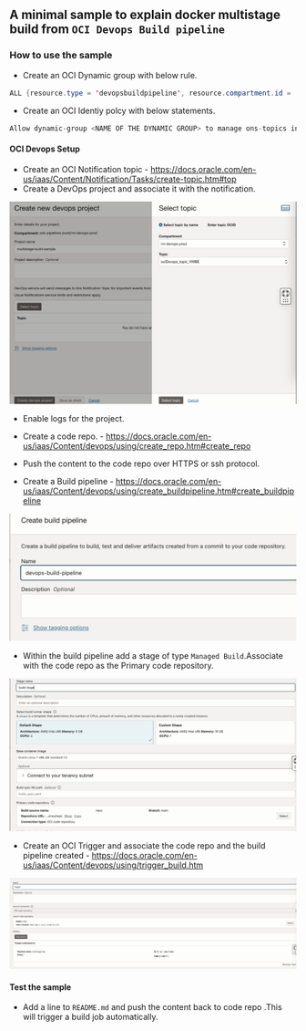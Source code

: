 ## A minimal sample to explain docker multistage build from `OCI Devops Build pipeline`

### How to use the sample

- Create an OCI Dynamic group with below rule.

```java
ALL {resource.type = 'devopsbuildpipeline', resource.compartment.id = 'OCID OF YOUR COMPARTMENT'}
```

- Create an OCI Identiy polcy with below statements.

```java
Allow dynamic-group <NAME OF THE DYNAMIC GROUP> to manage ons-topics in compartment <NAME OF THE COMPARTMENT>
```

#### OCI Devops Setup

- Create an OCI Notification topic - https://docs.oracle.com/en-us/iaas/Content/Notification/Tasks/create-topic.htm#top
- Create a DevOps project and associate it with the notification.

![](images/oci-devops-project.png)

- Enable logs for the project.

- Create a code repo. - https://docs.oracle.com/en-us/iaas/Content/devops/using/create_repo.htm#create_repo

- Push the content to the code repo over HTTPS or ssh protocol.

- Create a Build pipeline - https://docs.oracle.com/en-us/iaas/Content/devops/using/create_buildpipeline.htm#create_buildpipeline

![](images/oci-build-pipeline.png)

- Within the build pipeline add a stage of type `Managed Build`.Associate with the code repo as the Primary code repository.

![](images/oci-build-stages.png)

- Create an OCI Trigger and associate the code repo and the build pipeline created - https://docs.oracle.com/en-us/iaas/Content/devops/using/trigger_build.htm

![](images/oci-devops-trigger.png)

#### Test the sample

- Add a line to `README.md` and push the content back to code repo .This will trigger a build job automatically.

